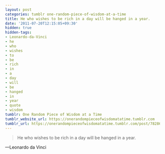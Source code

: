 ```yaml
---
layout: post
categories: tumblr one-random-piece-of-wisdom-at-a-time
title: He who wishes to be rich in a day will be hanged in a year.
date: '2011-07-20T12:15:05+09:30'
hidden: true
hidden-tags:
- Leonardo-da-Vinci
- he
- who
- wishes
- to
- be
- rich
- in
- a
- day
- will
- be
- hanged
- in
- year
- quote
- wisdom
tumblr: One Random Piece of Wisdom at a Time
tumblr_website_url: https://onerandompieceofwisdomatatime.tumblr.com
tumblr_url: https://onerandompieceofwisdomatatime.tumblr.com/post/7828645075/he-who-wishes-to-be-rich-in-a-day-will-be-hanged
---
```

> He who wishes to be rich in a day will be hanged in a year.

—Leonardo da Vinci&nbsp;
